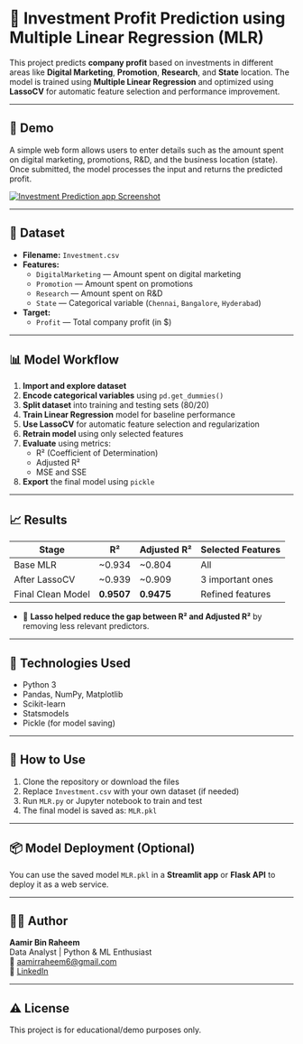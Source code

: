 
# 💼 Investment Profit Prediction using Multiple Linear Regression (MLR)

This project predicts **company profit** based on investments in different areas like **Digital Marketing**, **Promotion**, **Research**, and **State** location. The model is trained using **Multiple Linear Regression** and optimized using **LassoCV** for automatic feature selection and performance improvement.

---
## 🚀 Demo

A simple web form allows users to enter details such as the amount spent on digital marketing, promotions, R&D, and the business location (state). Once submitted, the model processes the input and returns the predicted profit.

[![Investment Prediction app Screenshot](MLR_app.png)](https://github.com/Aamir-Raheem/python_programming/blob/main/Investment%20Prediction/MLR_app.png)


---

## 📁 Dataset

- **Filename:** `Investment.csv`
- **Features:**
  - `DigitalMarketing` — Amount spent on digital marketing
  - `Promotion` — Amount spent on promotions
  - `Research` — Amount spent on R&D
  - `State` — Categorical variable (`Chennai`, `Bangalore`, `Hyderabad`)
- **Target:**
  - `Profit` — Total company profit (in $)

---

## 📊 Model Workflow

1. **Import and explore dataset**
2. **Encode categorical variables** using `pd.get_dummies()`
3. **Split dataset** into training and testing sets (80/20)
4. **Train Linear Regression** model for baseline performance
5. **Use LassoCV** for automatic feature selection and regularization
6. **Retrain model** using only selected features
7. **Evaluate** using metrics:
   - R² (Coefficient of Determination)
   - Adjusted R²
   - MSE and SSE
8. **Export** the final model using `pickle`

---

## 📈 Results

| Stage             | R²           | Adjusted R²     | Selected Features |
|------------------|--------------|------------------|--------------------|
| Base MLR         | ~0.934       | ~0.804           | All                |
| After LassoCV    | ~0.939       | ~0.909           | 3 important ones   |
| Final Clean Model| **0.9507**   | **0.9475**       | Refined features   |

- 📌 **Lasso helped reduce the gap between R² and Adjusted R²** by removing less relevant predictors.

---

## 🧠 Technologies Used

- Python 3
- Pandas, NumPy, Matplotlib
- Scikit-learn
- Statsmodels
- Pickle (for model saving)

---

## 🚀 How to Use

1. Clone the repository or download the files
2. Replace `Investment.csv` with your own dataset (if needed)
3. Run `MLR.py` or Jupyter notebook to train and test
4. The final model is saved as: `MLR.pkl`

---

## 📦 Model Deployment (Optional)

You can use the saved model `MLR.pkl` in a **Streamlit app** or **Flask API** to deploy it as a web service.

---

## 👨‍💻 Author

**Aamir Bin Raheem**  
Data Analyst | Python & ML Enthusiast  
📧 aamirraheem6@gmail.com  
🔗 [LinkedIn](https://www.linkedin.com/in/aamir-raheem-a8b3541b3/)

---

## ⚠️ License

This project is for educational/demo purposes only.
